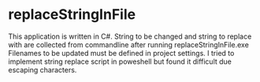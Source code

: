# replaceStringInFile

This application is written in C#.
String to be changed and string to replace with are collected from commandline after running replaceStringInFile.exe
Filenames to be updated must be defined in project settings.
I tried to implement string replace script in poweshell but found it difficult due escaping characters.
